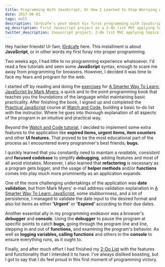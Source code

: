 ```yaml
---
title: Programming With JavaScript, Or How I Learned to Stop Worrying And Love The Debugger
date: 2017-06-01
tags: null
description: l0rdcafe's post about his first programming with JavaScript project building a 2-do List MVC and learning JS as a language. Post references Mark Myers' A Smarter Way To Learn Javascript as well as watchandcode.com's Practical JavaScript course, diving into debugging with the web console debugger, helper functions and date validation of 2-do items.
og_description: First Javascript project as a 2-do list MVC applying topics such as debugging and date validation using resources like Mark Myers' A Smarter Way To Learn Javascript and watchandcode.com's Practical Javascript course.
twitter_description: Javascript project; 2-do list MVC applying topics such as debugging and date validation with resources Mark Myers' Smarter Way To Learn Javascript and watchandcode.com's Practical Javascript course.
---
```


Hey <span class="main__body__content__span">hacker friends!</span> Ur fam; [l0rdcafe](mailto:me@l0rdcafe.com) here. This installment is about **JavaScript**, or in other words my first foray into proper programming.

Two weeks ago, I had little to no programming experience whatsoever. I'd read a few tutorials and seen some **JavaScript** syntax, enough to scare me away from programming for browsers. However, I decided it was time to face my fears and program for the web.

I started off by reading and doing the [exercises](http://asmarterwaytolearn.com/js/index-of-exercises.html) for [A Smarter Way To Learn: JavaScript by Mark Myers](http://www.asmarterwaytolearn.com/); a quick and to the point programming book that teaches you the foundations of the language whilst maintaining basic practicality. After finishing the book, I signed up and completed the [Practical JavaScript](https://watchandcode.com/p/practical-javascript) course at [Watch and Code,](https://watchandcode.com/) building a basic to-do list with the instructor. Where he goes into thorough explanation of all aspects of the program in an intuitive and practical way.

Beyond the [Watch and Code tutorial,](https://watchandcode.com/p/practical-javascript) I decided to implement some extra features to the application like **expired items, urgent items, item counters** and other **UI features.** That proved to be the most educational part of the process as I encountered every programmer's best friends; **bugs.**

I quickly learned that you constantly need to maintain a _readable, consistent_ and **focused codebase** to simplify **debugging**, adding features and most of all avoid mistakes. Moreover, I also learned that **refactoring** is necessary as a program gets bigger, and the usage of **helper methods** and/or **functions** comes into play much more prominently as an application expands.

One of the more challenging undertakings of the application was **date validation**, but from Mark Myers' e-mail address validation explanation in [A Smarter Way To Learn: JavaScript,](http://www.asmarterwaytolearn.com/) some stubbornness, and a lot of persistence, I managed to validate the date input to the desired format and also list items as either **'Urgent'** or **'Expired'** according to their due dates.

Another essential ally in my programming endeavor was a browser's **debugger** and **console**. Using the **debugger** to pause the program at specific points to catch **bugs,** going through the program line and line, stepping in and out of **functions,** and examining the program's behavior. As well as **logging variables, calling functions** and others in the **console** to ensure everything runs, as it ought to.

Finally, and after much effort I had finished my [2-Do List](#2-do) with the features and functionality that I intended it to have. I've always disliked boasting, but I got to say that I do feel proud in this first moment of programming victory.

